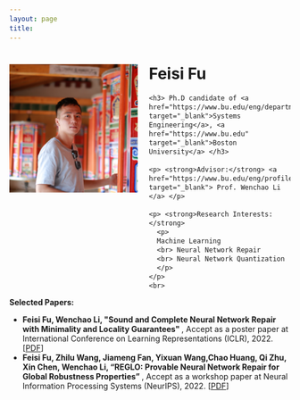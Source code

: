 ```yaml
---
layout: page
title: 
---
```


<div style="clear: both;">
  <div style="float: left; margin-right:20px;">
    <img src="Feisi_Fu.JPG" alt="" width="230" height="230">
  </div>
  <div>
    <h1> Feisi Fu </h1>
    
    <h3> Ph.D candidate of <a href="https://www.bu.edu/eng/departments/se/" target="_blank">Systems Engineering</a>, <a href="https://www.bu.edu" target="_blank">Boston University</a> </h3>
    
    <p> <strong>Advisor:</strong> <a href="https://www.bu.edu/eng/profile/39799/" target="_blank"> Prof. Wenchao Li </a> </p>
    
    <p> <strong>Research Interests:</strong> 
      <p>
      Machine Learning
      <br> Neural Network Repair
      <br> Neural Network Quantization
      </p>
    </p>
    <br>
<p> <strong>Selected Papers:</strong>
<style>
  ul {
    list-style-type: disc;
  }
</style>

<ul>
  <li> <strong> Feisi Fu, Wenchao Li, "Sound and Complete Neural Network Repair with Minimality and Locality Guarantees" </strong>, Accept as a poster paper at International Conference on Learning Representations (ICLR), 2022. [<a href="https://arxiv.org/abs/2110.07682" target="_blank">PDF</a>] </li>
  <li> <strong> Feisi Fu, Zhilu Wang, Jiameng Fan, Yixuan Wang,Chao Huang, Qi Zhu, Xin Chen, Wenchao Li, “REGLO: Provable Neural Network Repair for Global Robustness Properties” </strong>, Accept as a workshop paper at Neural Information Processing Systems (NeurIPS), 2022. [<a href="https://openreview.net/pdf?id=FRTXdodwsoA" target="_blank">PDF</a>] </li>
</ul>
  </p>
  </div>
</div>
